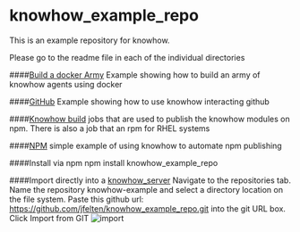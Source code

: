 knowhow_example_repo
====================

This is an example repository for knowhow.

Please go to the readme file in each of the individual directories


####[Build a docker Army](https://github.com/jfelten/knowhow_example_repo/tree/master/jobs/docker)
Example showing how to build an army of knowhow agents using docker

####[GitHub](https://github.com/jfelten/knowhow_example_repo/tree/master/jobs/git) 
Example showing how to use knowhow interacting github

####[Knowhow build](https://github.com/jfelten/knowhow_example_repo/tree/master/jobs/knowhow-build) 
jobs that are used to publish the knowhow modules on npm.  There is also a job that an rpm for RHEL systems

####[NPM](https://github.com/jfelten/knowhow_example_repo/tree/master/jobs/npm) 
simple example of using knowhow to automate npm publishing

####Install via npm
npm install knowhow_example_repo 

####Import directly into a [knowhow_server](https://github.com/jfelten/knowhow-server)
Navigate to the repositories tab.  Name the repository knowhow-example and select a directory location on the file system.  Paste this github url: https://github.com/jfelten/knowhow_example_repo.git into the git URL box.  Click Import from GIT
![import](https://raw.githubusercontent.com/jfelten/knowhow-server/master/docs/screenshots/helloWorldJob.png)

